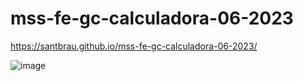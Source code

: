 # mss-fe-gc-calculadora-06-2023

https://santbrau.github.io/mss-fe-gc-calculadora-06-2023/

![image](https://github.com/Santbrau/mss-fe-gc-calculadora-06-2023/assets/135845147/4951518e-404a-4389-bd72-5188e41c59a7)
